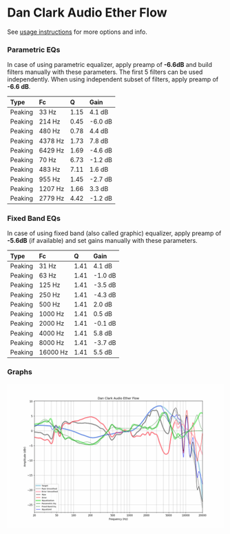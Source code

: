 # Dan Clark Audio Ether Flow
See [usage instructions](https://github.com/jaakkopasanen/AutoEq#usage) for more options and info.

### Parametric EQs
In case of using parametric equalizer, apply preamp of **-6.6dB** and build filters manually
with these parameters. The first 5 filters can be used independently.
When using independent subset of filters, apply preamp of **-6.6 dB**.

| Type    | Fc      |    Q | Gain    |
|:--------|:--------|:-----|:--------|
| Peaking | 33 Hz   | 1.15 | 4.1 dB  |
| Peaking | 214 Hz  | 0.45 | -6.0 dB |
| Peaking | 480 Hz  | 0.78 | 4.4 dB  |
| Peaking | 4378 Hz | 1.73 | 7.8 dB  |
| Peaking | 6429 Hz | 1.69 | -4.6 dB |
| Peaking | 70 Hz   | 6.73 | -1.2 dB |
| Peaking | 483 Hz  | 7.11 | 1.6 dB  |
| Peaking | 955 Hz  | 1.45 | -2.7 dB |
| Peaking | 1207 Hz | 1.66 | 3.3 dB  |
| Peaking | 2779 Hz | 4.42 | -1.2 dB |

### Fixed Band EQs
In case of using fixed band (also called graphic) equalizer, apply preamp of **-5.6dB**
(if available) and set gains manually with these parameters.

| Type    | Fc       |    Q | Gain    |
|:--------|:---------|:-----|:--------|
| Peaking | 31 Hz    | 1.41 | 4.1 dB  |
| Peaking | 63 Hz    | 1.41 | -1.0 dB |
| Peaking | 125 Hz   | 1.41 | -3.5 dB |
| Peaking | 250 Hz   | 1.41 | -4.3 dB |
| Peaking | 500 Hz   | 1.41 | 2.0 dB  |
| Peaking | 1000 Hz  | 1.41 | 0.5 dB  |
| Peaking | 2000 Hz  | 1.41 | -0.1 dB |
| Peaking | 4000 Hz  | 1.41 | 5.8 dB  |
| Peaking | 8000 Hz  | 1.41 | -3.7 dB |
| Peaking | 16000 Hz | 1.41 | 5.5 dB  |

### Graphs
![](./Dan%20Clark%20Audio%20Ether%20Flow.png)